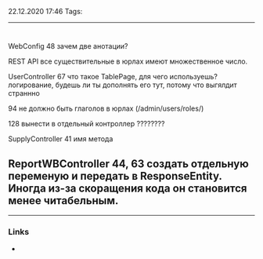 22.12.2020  17:46
Tags: 
____

# 
WebConfig
48 зачем две анотации?


REST API
все существительные в юрлах имеют множественное число.




UserController
67 что такое TablePage, для чего используешь?
логирование, будешь ли ты дополнять его тут, потому что выгялдит страннно

94 не должно быть глаголов в юрлах (/admin/users/roles/)

128 вынести в отдельный контроллер ????????

SupplyController
41 имя метода

ReportWBController
44, 63 создать отдельную переменую и передать в ResponseEntity. Иногда из-за скоращения кода он становится менее читабельным.
-
____
### Links 
- 
